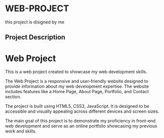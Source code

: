 # WEB-PROJECT
this project is disigned by me

## Project Description

# Web Project

This is a web project created to showcase my web development skills.

The Web Project is a responsive and user-friendly website designed to provide information about my web development expertise. The website includes features like a Home Page, About Page, Portfolio, and Contact section.

The project is built using HTML5, CSS3, JavaScript. It is designed to be accessible and visually appealing across different devices and screen sizes.

The main goal of this project is to demonstrate my proficiency in front-end web development and serve as an online portfolio showcasing my previous work and skills.
